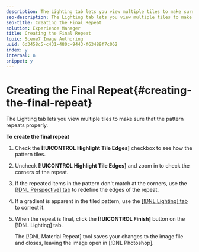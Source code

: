 ```yaml
---
description: The Lighting tab lets you view multiple tiles to make sure that the pattern repeats properly.
seo-description: The Lighting tab lets you view multiple tiles to make sure that the pattern repeats properly.
seo-title: Creating the Final Repeat
solution: Experience Manager
title: Creating the Final Repeat
topic: Scene7 Image Authoring
uuid: 6d3458c5-c431-480c-9443-f63489f7c062
index: y
internal: n
snippet: y
---
```


# Creating the Final Repeat{#creating-the-final-repeat}

The Lighting tab lets you view multiple tiles to make sure that the pattern repeats properly.

 **To create the final repeat** 

1. Check the **[!UICONTROL Highlight Tile Edges]** checkbox to see how the pattern tiles.
1. Uncheck **[!UICONTROL Highlight Tile Edges]** and zoom in to check the corners of the repeat.
1. If the repeated items in the pattern don't match at the corners, use the [ [!DNL Perspective] tab](../../../c-vat-troubleshooting/r-vat-imperfections/t-vat-use-persp-tab.md#task-e2f78478db0f43c080a847b8c882062c) to redefine the edges of the repeat.
1. If a gradient is apparent in the tiled pattern, use the [ [!DNL Lighting] tab](../../../c-vat-troubleshooting/r-vat-imperfections/t-vat-use-lighting-tab/t-vat-use-lighting-tab.md#task-698a9179d4924d4880bf6b8fa7ba2981) to correct it.
1. When the repeat is final, click the **[!UICONTROL Finish]** button on the [!DNL Lighting] tab.

   The [!DNL Material Repeat] tool saves your changes to the image file and closes, leaving the image open in [!DNL Photoshop]. 

